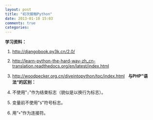 ```yaml
---
layout: post
title: "初次接触Python"
date: 2013-01-10 15:03
comments: true
categories: 
---
```


**学习资料：**

  1. <http://djangobook.py3k.cn/2.0/>
  2. <http://learn-python-the-hard-way-zh_cn-translation.readthedocs.org/en/latest/index.html>
  3. <http://woodpecker.org.cn/diveintopython/toc/index.html>
  **与PHP”语法“的区别：**

  1. 不使用"`;`"作为结束标志（貌似是以换行为标志）。
  2. 变量前不使用"`$`"符号标志。
  3. 用“`+`”作为连接符。